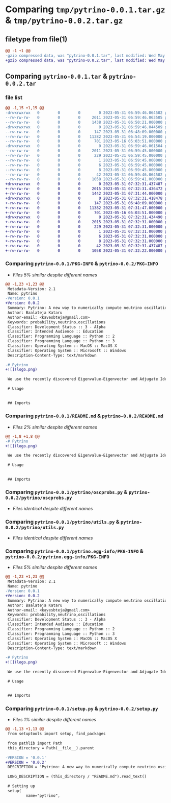 # Comparing `tmp/pytrino-0.0.1.tar.gz` & `tmp/pytrino-0.0.2.tar.gz`

## filetype from file(1)

```diff
@@ -1 +1 @@
-gzip compressed data, was "pytrino-0.0.1.tar", last modified: Wed May 31 06:59:46 2023, max compression
+gzip compressed data, was "pytrino-0.0.2.tar", last modified: Wed May 31 07:32:31 2023, max compression
```

## Comparing `pytrino-0.0.1.tar` & `pytrino-0.0.2.tar`

### file list

```diff
@@ -1,15 +1,15 @@
-drwxrwxrwx   0        0        0        0 2023-05-31 06:59:46.064502 pytrino-0.0.1/
--rw-rw-rw-   0        0        0     2011 2023-05-31 06:59:46.063505 pytrino-0.0.1/PKG-INFO
--rw-rw-rw-   0        0        0     1438 2023-05-31 06:50:21.000000 pytrino-0.0.1/README.md
-drwxrwxrwx   0        0        0        0 2023-05-31 06:59:46.044509 pytrino-0.0.1/pytrino/
--rw-rw-rw-   0        0        0      147 2023-05-31 06:48:09.000000 pytrino-0.0.1/pytrino/__init__.py
--rw-rw-rw-   0        0        0    11382 2023-05-31 06:54:19.000000 pytrino-0.0.1/pytrino/oscprobs.py
--rw-rw-rw-   0        0        0      701 2023-05-16 05:03:51.000000 pytrino-0.0.1/pytrino/utils.py
-drwxrwxrwx   0        0        0        0 2023-05-31 06:59:46.061504 pytrino-0.0.1/pytrino.egg-info/
--rw-rw-rw-   0        0        0     2011 2023-05-31 06:59:45.000000 pytrino-0.0.1/pytrino.egg-info/PKG-INFO
--rw-rw-rw-   0        0        0      229 2023-05-31 06:59:45.000000 pytrino-0.0.1/pytrino.egg-info/SOURCES.txt
--rw-rw-rw-   0        0        0        1 2023-05-31 06:59:45.000000 pytrino-0.0.1/pytrino.egg-info/dependency_links.txt
--rw-rw-rw-   0        0        0        6 2023-05-31 06:59:45.000000 pytrino-0.0.1/pytrino.egg-info/requires.txt
--rw-rw-rw-   0        0        0        8 2023-05-31 06:59:45.000000 pytrino-0.0.1/pytrino.egg-info/top_level.txt
--rw-rw-rw-   0        0        0       42 2023-05-31 06:59:46.064502 pytrino-0.0.1/setup.cfg
--rw-rw-rw-   0        0        0     1058 2023-05-31 06:59:41.000000 pytrino-0.0.1/setup.py
+drwxrwxrwx   0        0        0        0 2023-05-31 07:32:31.437487 pytrino-0.0.2/
+-rw-rw-rw-   0        0        0     2015 2023-05-31 07:32:31.436472 pytrino-0.0.2/PKG-INFO
+-rw-rw-rw-   0        0        0     1442 2023-05-31 07:31:44.000000 pytrino-0.0.2/README.md
+drwxrwxrwx   0        0        0        0 2023-05-31 07:32:31.418478 pytrino-0.0.2/pytrino/
+-rw-rw-rw-   0        0        0      147 2023-05-31 06:48:09.000000 pytrino-0.0.2/pytrino/__init__.py
+-rw-rw-rw-   0        0        0    11382 2023-05-31 07:31:47.000000 pytrino-0.0.2/pytrino/oscprobs.py
+-rw-rw-rw-   0        0        0      701 2023-05-16 05:03:51.000000 pytrino-0.0.2/pytrino/utils.py
+drwxrwxrwx   0        0        0        0 2023-05-31 07:32:31.434490 pytrino-0.0.2/pytrino.egg-info/
+-rw-rw-rw-   0        0        0     2015 2023-05-31 07:32:31.000000 pytrino-0.0.2/pytrino.egg-info/PKG-INFO
+-rw-rw-rw-   0        0        0      229 2023-05-31 07:32:31.000000 pytrino-0.0.2/pytrino.egg-info/SOURCES.txt
+-rw-rw-rw-   0        0        0        1 2023-05-31 07:32:31.000000 pytrino-0.0.2/pytrino.egg-info/dependency_links.txt
+-rw-rw-rw-   0        0        0        6 2023-05-31 07:32:31.000000 pytrino-0.0.2/pytrino.egg-info/requires.txt
+-rw-rw-rw-   0        0        0        8 2023-05-31 07:32:31.000000 pytrino-0.0.2/pytrino.egg-info/top_level.txt
+-rw-rw-rw-   0        0        0       42 2023-05-31 07:32:31.437487 pytrino-0.0.2/setup.cfg
+-rw-rw-rw-   0        0        0     1058 2023-05-31 07:32:22.000000 pytrino-0.0.2/setup.py
```

### Comparing `pytrino-0.0.1/PKG-INFO` & `pytrino-0.0.2/PKG-INFO`

 * *Files 5% similar despite different names*

```diff
@@ -1,23 +1,23 @@
 Metadata-Version: 2.1
 Name: pytrino
-Version: 0.0.1
+Version: 0.0.2
 Summary: Pytrino: A new way to numerically compute neutrino oscillations
 Author: Baalateja Kataru
 Author-email: <kavesbteja@gmail.com>
 Keywords: probability,neutrino,oscillations
 Classifier: Development Status :: 3 - Alpha
 Classifier: Intended Audience :: Education
 Classifier: Programming Language :: Python :: 2
 Classifier: Programming Language :: Python :: 3
 Classifier: Operating System :: MacOS :: MacOS X
 Classifier: Operating System :: Microsoft :: Windows
 Description-Content-Type: text/markdown
 
-# Pytrino
+![](logo.png)
 
 We use the recently discovered Eigenvalue-Eigenvector and Adjugate Identities to compute oscillation probabilities with minimal algorithmic steps.
 
 # Usage
 
 
 ## Imports
```

### Comparing `pytrino-0.0.1/README.md` & `pytrino-0.0.2/README.md`

 * *Files 2% similar despite different names*

```diff
@@ -1,8 +1,8 @@
-# Pytrino
+![](logo.png)
 
 We use the recently discovered Eigenvalue-Eigenvector and Adjugate Identities to compute oscillation probabilities with minimal algorithmic steps.
 
 # Usage
 
 
 ## Imports
```

### Comparing `pytrino-0.0.1/pytrino/oscprobs.py` & `pytrino-0.0.2/pytrino/oscprobs.py`

 * *Files identical despite different names*

### Comparing `pytrino-0.0.1/pytrino/utils.py` & `pytrino-0.0.2/pytrino/utils.py`

 * *Files identical despite different names*

### Comparing `pytrino-0.0.1/pytrino.egg-info/PKG-INFO` & `pytrino-0.0.2/pytrino.egg-info/PKG-INFO`

 * *Files 5% similar despite different names*

```diff
@@ -1,23 +1,23 @@
 Metadata-Version: 2.1
 Name: pytrino
-Version: 0.0.1
+Version: 0.0.2
 Summary: Pytrino: A new way to numerically compute neutrino oscillations
 Author: Baalateja Kataru
 Author-email: <kavesbteja@gmail.com>
 Keywords: probability,neutrino,oscillations
 Classifier: Development Status :: 3 - Alpha
 Classifier: Intended Audience :: Education
 Classifier: Programming Language :: Python :: 2
 Classifier: Programming Language :: Python :: 3
 Classifier: Operating System :: MacOS :: MacOS X
 Classifier: Operating System :: Microsoft :: Windows
 Description-Content-Type: text/markdown
 
-# Pytrino
+![](logo.png)
 
 We use the recently discovered Eigenvalue-Eigenvector and Adjugate Identities to compute oscillation probabilities with minimal algorithmic steps.
 
 # Usage
 
 
 ## Imports
```

### Comparing `pytrino-0.0.1/setup.py` & `pytrino-0.0.2/setup.py`

 * *Files 1% similar despite different names*

```diff
@@ -1,13 +1,13 @@
 from setuptools import setup, find_packages
 
 from pathlib import Path
 this_directory = Path(__file__).parent
 
-VERSION = '0.0.1' 
+VERSION = '0.0.2' 
 DESCRIPTION = 'Pytrino: A new way to numerically compute neutrino oscillations'
 
 LONG_DESCRIPTION = (this_directory / "README.md").read_text()
 
 # Setting up
 setup(
         name="pytrino",
```

